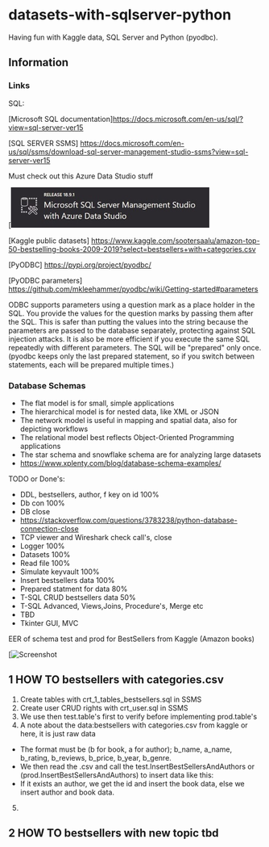 # datasets-with-sqlserver-python
Having fun with Kaggle data, SQL Server and Python (pyodbc).

## Information
### Links
SQL:

[Microsoft SQL documentation]https://docs.microsoft.com/en-us/sql/?view=sql-server-ver15

[SQL SERVER SSMS] https://docs.microsoft.com/en-us/sql/ssms/download-sql-server-management-studio-ssms?view=sql-server-ver15

Must check out this Azure Data Studio stuff

[![Screenshot](x_SSMS_AZ.jpg)

[Kaggle public datasets] https://www.kaggle.com/sootersaalu/amazon-top-50-bestselling-books-2009-2019?select=bestsellers+with+categories.csv

[PyODBC] https://pypi.org/project/pyodbc/

[PyODBC parameters] https://github.com/mkleehammer/pyodbc/wiki/Getting-started#parameters

ODBC supports parameters using a question mark as a place holder in the SQL. 
You provide the values for the question marks by passing them after the SQL.
This is safer than putting the values into the string because the parameters are passed to the database separately, 
protecting against SQL injection attacks. It is also be more efficient if you execute the same SQL repeatedly with different parameters. 
The SQL will be "prepared" only once. (pyodbc keeps only the last prepared statement, so if you switch between statements, each will be prepared multiple times.)

### Database Schemas
* The flat model is for small, simple applications
* The hierarchical model is for nested data, like XML or JSON
* The network model is useful in mapping and spatial data, also for depicting workflows
* The relational model best reflects Object-Oriented Programming applications
* The star schema and snowflake schema are for analyzing large datasets
* https://www.xplenty.com/blog/database-schema-examples/

TODO or Done's:
* DDL, bestsellers, author, f key on id 100%
* Db con 100%
* DB close
* https://stackoverflow.com/questions/3783238/python-database-connection-close
* TCP viewer and Wireshark check call's, close
* Logger 100%
* Datasets 100%
* Read file 100%
* Simulate keyvault 100%
* Insert bestsellers data 100%
* Prepared statment for data 80%
* T-SQL CRUD bestsellers data 50%
* T-SQL Advanced, Views,Joins, Procedure's, Merge etc
* TBD
* Tkinter GUI, MVC

EER of schema test and prod for BestSellers from Kaggle (Amazon books)

[![Screenshot]([![Screenshot](x_SSMS_AZ.jpg))

## 1 HOW TO bestsellers with categories.csv

1. Create tables with crt_1_tables_bestsellers.sql in SSMS
2. Create user CRUD rights with crt_user.sql in SSMS
3. We use then test.table's first to verify before implementing prod.table's
4. A note about the data:bestsellers with categories.csv from kaggle or here, it is just raw data
* The format must be (b for book, a for author); b_name, a_name, b_rating, b_reviews, b_price, b_year, b_genre.
* We then read the .csv and call the test.InsertBestSellersAndAuthors or (prod.InsertBestSellersAndAuthors) to insert data like this:
* If it exists an author, we get the id and insert the book data, else we insert author and book data.
5. 


## 2 HOW TO bestsellers with new topic tbd
